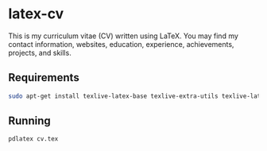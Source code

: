 # latex-cv

This is my curriculum vitae (CV) written using LaTeX. You may find my contact information, websites, education, experience, achievements, projects, and skills.

## Requirements

```sh
sudo apt-get install texlive-latex-base texlive-extra-utils texlive-latex-extra 
```

## Running

```sh
pdlatex cv.tex
```
